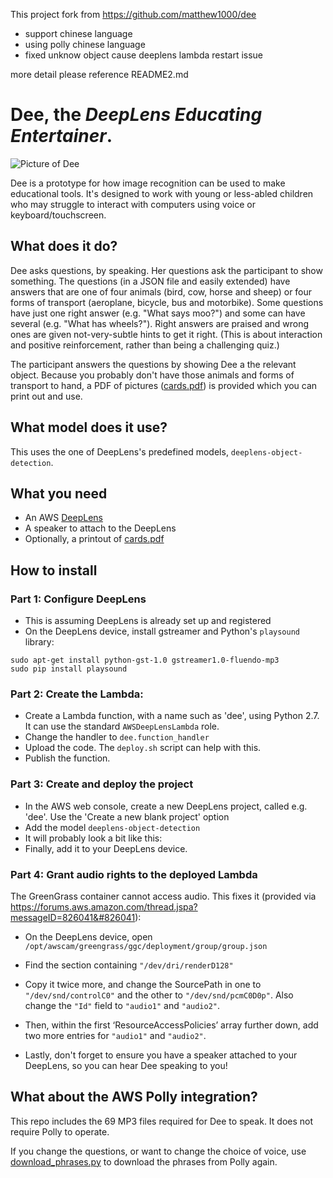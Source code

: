 This project fork from https://github.com/matthew1000/dee

+ support chinese language
+ using polly chinese language
+ fixed unknow object cause deeplens lambda restart issue

more detail please reference README2.md 

# Dee, the *DeepLens Educating Entertainer*.

![Picture of Dee](dee.jpg)

Dee is a prototype for how image recognition can be used to make educational tools.
It's designed to work with young or less-abled children who may struggle to interact
with computers using voice or keyboard/touchscreen.

## What does it do?

Dee asks questions, by speaking. Her questions ask the participant to show something. The questions (in a JSON file and easily extended) have answers that are one of four animals (bird, cow, horse and sheep) or four forms of transport (aeroplane, bicycle, bus and motorbike). Some questions have just one right answer (e.g. "What says moo?") and some can have several (e.g. "What has wheels?"). Right answers are praised and wrong ones are given not-very-subtle hints to get it right. (This is about interaction and positive reinforcement, rather than being a challenging quiz.)

The participant answers the questions by showing Dee a the relevant object. Because you probably don't have those animals and forms of transport to hand, a PDF of pictures ([cards.pdf](cards.pdf)) is provided which you can print out and use.

## What model does it use?

This uses the one of DeepLens's predefined models, `deeplens-object-detection`.

## What you need

* An AWS [DeepLens](https://aws.amazon.com/deeplens/)
* A speaker to attach to the DeepLens
* Optionally, a printout of [cards.pdf](cards.pdf)

## How to install

### Part 1: Configure DeepLens

* This is assuming DeepLens is already set up and registered
* On the DeepLens device, install gstreamer and Python's `playsound` library:

```
sudo apt-get install python-gst-1.0 gstreamer1.0-fluendo-mp3
sudo pip install playsound
```

### Part 2: Create the Lambda:

* Create a Lambda function, with a name such as 'dee', using Python 2.7. It can use the standard `AWSDeepLensLambda` role.
* Change the handler to `dee.function_handler`
* Upload the code. The `deploy.sh` script can help with this.
* Publish the function.

### Part 3: Create and deploy the project

* In the AWS web console, create a new DeepLens project, called e.g. 'dee'. Use the 'Create a new blank project' option
* Add the model `deeplens-object-detection`
* It will probably look a bit like this:
* Finally, add it to your DeepLens device.

### Part 4: Grant audio rights to the deployed Lambda

The GreenGrass container cannot access audio.
This fixes it (provided via https://forums.aws.amazon.com/thread.jspa?messageID=826041&#826041):

* On the DeepLens device, open `/opt/awscam/greengrass/ggc/deployment/group/group.json`
* Find the section containing `"/dev/dri/renderD128"`
* Copy it twice more, and change the SourcePath in one to `"/dev/snd/controlC0"` and the other to `"/dev/snd/pcmC0D0p"`. Also change the `"Id"` field to `"audio1"` and `"audio2"`.
* Then, within the first ‘ResourceAccessPolicies’ array further down, add two more entries for `"audio1"` and `"audio2"`.

* Lastly, don't forget to ensure you have a speaker attached to your DeepLens, so you can hear Dee speaking to you!

## What about the AWS Polly integration?

This repo includes the 69 MP3 files required for Dee to speak. It does not require Polly to operate.

If you change the questions, or want to change the choice of voice, use [download_phrases.py](download_phrases.py) to download the phrases from Polly again.
